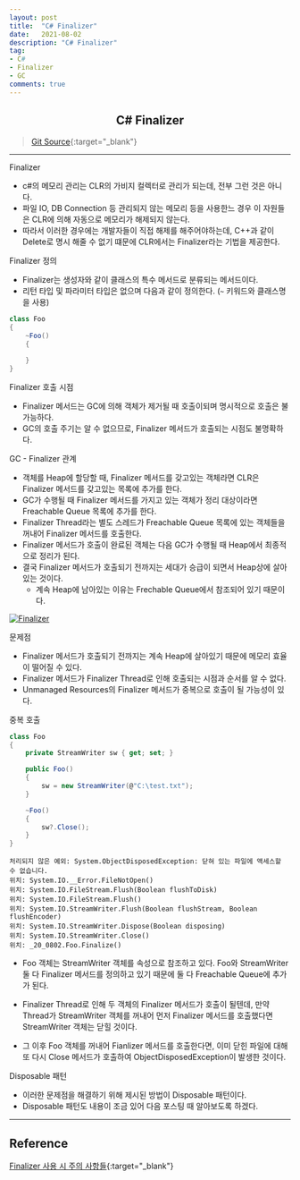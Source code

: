 ```yaml
---
layout: post
title:  "C# Finalizer"
date:   2021-08-02
description: "C# Finalizer"
tag: 
- C#
- Finalizer
- GC
comments: true
---
```


## <center>C# Finalizer</center>

>[Git Source](https://github.com/chanos-dev/blogcode/tree/master/21-0802){:target="_blank"}

---

Finalizer
- c#의 메모리 관리는 CLR의 가비지 컬렉터로 관리가 되는데, 전부 그런 것은 아니다.
- 파일 IO, DB Connection 등 관리되지 않는 메모리 등을 사용한느 경우 이 자원들은 CLR에 의해 자동으로 메모리가 해제되지 않는다.
- 따라서 이러한 경우에는 개발자들이 직접 해제를 해주어야하는데, C++과 같이 Delete로 명시 해줄 수 없기 떄문에 CLR에서는 Finalizer라는 기법을 제공한다.

Finalizer 정의
- Finalizer는 생성자와 같이 클래스의 특수 메서드로 분류되는 메서드이다.
- 리턴 타입 및 파라미터 타입은 없으며 다음과 같이 정의한다. (`~` 키워드와 클래스명을 사용)
```c#
class Foo
{
    ~Foo()
    {

    }
}
```

Finalizer 호출 시점
- Finalizer 메서드는 GC에 의해 객체가 제거될 때 호출이되며 명시적으로 호출은 불가능하다.
- GC의 호출 주기는 알 수 없으므로, Finalizer 메서드가 호출되는 시점도 불명확하다.

GC - Finalizer 관계
- 객체를 Heap에 할당할 때, Finalizer 메서드를 갖고있는 객체라면 CLR은 Finalizer 메서드를 갖고있는 목록에 추가를 한다.
- GC가 수행될 때 Finalizer 메서드를 가지고 있는 객체가 정리 대상이라면 Freachable Queue 목록에 추가를 한다.
- Finalizer Thread라는 별도 스레드가 Freachable Queue 목록에 있는 객체들을 꺼내어 Finalizer 메서드를 호출한다.
- Finalizer 메서드가 호출이 완료된 객체는 다음 GC가 수행될 때 Heap에서 최종적으로 정리가 된다.
- 결국 Finalizer 메서드가 호출되기 전까지는 세대가 승급이 되면서 Heap상에 살아있는 것이다.
    - 계속 Heap에 남아있는 이유는 Frechable Queue에서 참조되어 있기 때문이다.

<a href="{{ site.url }}/images/posts/2021-08-02/Finalizer.jpg"><img src="{{ site.url }}/images/posts/2021-08-02/Finalizer.jpg" alt="Finalizer"></a> 

문제점
- Finalizer 메서드가 호출되기 전까지는 계속 Heap에 살아있기 때문에 메모리 효율이 떨어질 수 있다.
- Finalizer 메서드가 Finalizer Thread로 인해 호출되는 시점과 순서를 알 수 없다.
- Unmanaged Resources의 Finalizer 메서드가 중복으로 호출이 될 가능성이 있다.

중복 호출
```c#
class Foo
{
    private StreamWriter sw { get; set; }

    public Foo()
    {
        sw = new StreamWriter(@"C:\test.txt");
    }

    ~Foo()
    {
        sw?.Close();
    }    
}
```
```
처리되지 않은 예외: System.ObjectDisposedException: 닫혀 있는 파일에 액세스할 수 없습니다.
위치: System.IO.__Error.FileNotOpen()
위치: System.IO.FileStream.Flush(Boolean flushToDisk)
위치: System.IO.FileStream.Flush()
위치: System.IO.StreamWriter.Flush(Boolean flushStream, Boolean flushEncoder)
위치: System.IO.StreamWriter.Dispose(Boolean disposing)
위치: System.IO.StreamWriter.Close()
위치: _20_0802.Foo.Finalize()
```

- Foo 객체는 StreamWriter 객체를 속성으로 참조하고 있다. Foo와 StreamWriter 둘 다 Finalizer 메서드를 정의하고 있기 때문에 둘 다 Freachable Queue에 추가가 된다.

- Finalizer Thread로 인해 두 객체의 Finalizer 메서드가 호출이 될텐데, 만약 Thread가 StreamWriter 객체를 꺼내어 먼저 Finalizer 메서드를 호출했다면 StreamWriter 객체는 닫힐 것이다.

- 그 이후 Foo 객체를 꺼내어 Fianlizer 메서드를 호출한다면, 이미 닫힌 파일에 대해 또 다시 Close 메서드가 호출하여 ObjectDisposedException이 발생한 것이다.

Disposable 패턴
- 이러한 문제점을 해결하기 위해 제시된 방법이 Disposable 패턴이다. 
-  Disposable 패턴도 내용이 조금 있어 다음 포스팅 때 알아보도록 하겠다.

---

## Reference

[Finalizer 사용 시 주의 사항들](http://www.simpleisbest.net/post/2011/05/12/Finalizer-Usage-Pattern.aspx){:target="_blank"}